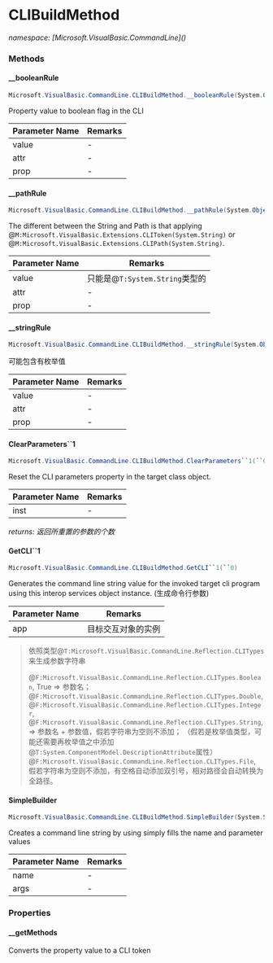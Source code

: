 ﻿# CLIBuildMethod
_namespace: [Microsoft.VisualBasic.CommandLine](<a href="#" onClick="load('/docs/Microsoft.VisualBasic.CommandLine/index.md')"></a>)_





### Methods

#### __booleanRule
```csharp
Microsoft.VisualBasic.CommandLine.CLIBuildMethod.__booleanRule(System.Object,Microsoft.VisualBasic.CommandLine.Reflection.Optional,System.Reflection.PropertyInfo)
```
Property value to boolean flag in the CLI

|Parameter Name|Remarks|
|--------------|-------|
|value|-|
|attr|-|
|prop|-|


#### __pathRule
```csharp
Microsoft.VisualBasic.CommandLine.CLIBuildMethod.__pathRule(System.Object,Microsoft.VisualBasic.CommandLine.Reflection.Optional,System.Reflection.PropertyInfo)
```
The different between the String and Path is that applying @``M:Microsoft.VisualBasic.Extensions.CLIToken(System.String)`` or @``M:Microsoft.VisualBasic.Extensions.CLIPath(System.String)``.

|Parameter Name|Remarks|
|--------------|-------|
|value|只能是@``T:System.String``类型的|
|attr|-|
|prop|-|


#### __stringRule
```csharp
Microsoft.VisualBasic.CommandLine.CLIBuildMethod.__stringRule(System.Object,Microsoft.VisualBasic.CommandLine.Reflection.Optional,System.Reflection.PropertyInfo)
```
可能包含有枚举值

|Parameter Name|Remarks|
|--------------|-------|
|value|-|
|attr|-|
|prop|-|


#### ClearParameters``1
```csharp
Microsoft.VisualBasic.CommandLine.CLIBuildMethod.ClearParameters``1(``0)
```
Reset the CLI parameters property in the target class object.

|Parameter Name|Remarks|
|--------------|-------|
|inst|-|


_returns: 返回所重置的参数的个数_

#### GetCLI``1
```csharp
Microsoft.VisualBasic.CommandLine.CLIBuildMethod.GetCLI``1(``0)
```
Generates the command line string value for the invoked target cli program using this interop services object instance.
 (生成命令行参数)

|Parameter Name|Remarks|
|--------------|-------|
|app|目标交互对象的实例|

> 
>  依照类型@``T:Microsoft.VisualBasic.CommandLine.Reflection.CLITypes``来生成参数字符串
>  
>  @``F:Microsoft.VisualBasic.CommandLine.Reflection.CLITypes.Boolean``, True => 参数名；
>  @``F:Microsoft.VisualBasic.CommandLine.Reflection.CLITypes.Double``, @``F:Microsoft.VisualBasic.CommandLine.Reflection.CLITypes.Integer``, @``F:Microsoft.VisualBasic.CommandLine.Reflection.CLITypes.String``, => 参数名 + 参数值，假若字符串为空则不添加；
>  （假若是枚举值类型，可能还需要再枚举值之中添加@``T:System.ComponentModel.DescriptionAttribute``属性）
>  @``F:Microsoft.VisualBasic.CommandLine.Reflection.CLITypes.File``, 假若字符串为空则不添加，有空格自动添加双引号，相对路径会自动转换为全路径。
>  

#### SimpleBuilder
```csharp
Microsoft.VisualBasic.CommandLine.CLIBuildMethod.SimpleBuilder(System.String,System.Collections.Generic.IEnumerable{System.Collections.Generic.KeyValuePair{System.String,System.String}})
```
Creates a command line string by using simply fills the name and parameter values

|Parameter Name|Remarks|
|--------------|-------|
|name|-|
|args|-|



### Properties

#### __getMethods
Converts the property value to a CLI token

